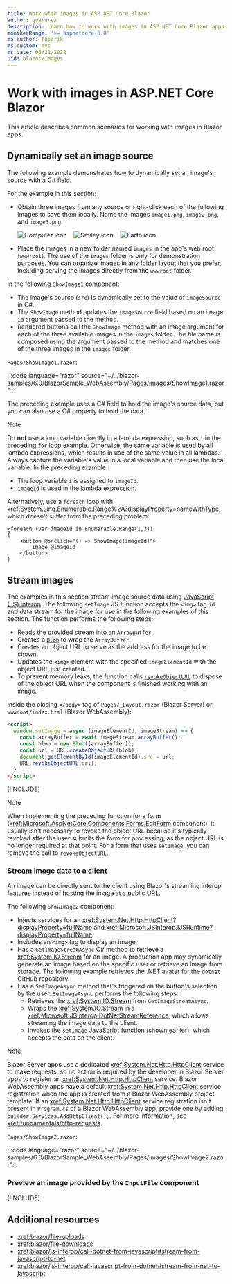 ```yaml
---
title: Work with images in ASP.NET Core Blazor
author: guardrex
description: Learn how to work with images in ASP.NET Core Blazor apps.
monikerRange: '>= aspnetcore-6.0'
ms.author: taparik
ms.custom: mvc
ms.date: 06/21/2022
uid: blazor/images
---
```

# Work with images in ASP.NET Core Blazor

This article describes common scenarios for working with images in Blazor apps. 

## Dynamically set an image source

The following example demonstrates how to dynamically set an image's source with a C# field.

For the example in this section:

* Obtain three images from any source or right-click each of the following images to save them locally. Name the images `image1.png`, `image2.png`, and `image3.png`.

  ![Computer icon](~/blazor/images/_static/image1.png) &nbsp;&nbsp; ![Smiley icon](~/blazor/images/_static/image2.png) &nbsp;&nbsp; ![Earth icon](~/blazor/images/_static/image3.png)

* Place the images in a new folder named `images` in the app's web root (`wwwroot`). The use of the `images` folder is only for demonstration purposes. You can organize images in any folder layout that you prefer, including serving the images directly from the `wwwroot` folder.

In the following `ShowImage1` component:

* The image's source (`src`) is dynamically set to the value of `imageSource` in C#.
* The `ShowImage` method updates the `imageSource` field based on an image `id` argument passed to the method.
* Rendered buttons call the `ShowImage` method with an image argument for each of the three available images in the `images` folder. The file name is composed using the argument passed to the method and matches one of the three images in the `images` folder.

`Pages/ShowImage1.razor`:

:::code language="razor" source="~/../blazor-samples/6.0/BlazorSample_WebAssembly/Pages/images/ShowImage1.razor":::

The preceding example uses a C# field to hold the image's source data, but you can also use a C# property to hold the data.

> [!NOTE]
> Do **not** use a loop variable directly in a lambda expression, such as `i` in the preceding `for` loop example. Otherwise, the same variable is used by all lambda expressions, which results in use of the same value in all lambdas. Always capture the variable's value in a local variable and then use the local variable. In the preceding example:
>
> * The loop variable `i` is assigned to `imageId`.
> * `imageId` is used in the lambda expression.
>
> Alternatively, use a `foreach` loop with <xref:System.Linq.Enumerable.Range%2A?displayProperty=nameWithType>, which doesn't suffer from the preceding problem:
>
> ```razor
> @foreach (var imageId in Enumerable.Range(1,3))
> {
>     <button @onclick="() => ShowImage(imageId)">
>         Image @imageId
>     </button>
> }
> ```

## Stream images

The examples in this section stream image source data using [JavaScript (JS) interop](xref:blazor/js-interop/index). The following `setImage` JS function accepts the `<img>` tag `id` and data stream for the image for use in the following examples of this section. The function performs the following steps:

* Reads the provided stream into an [`ArrayBuffer`](https://developer.mozilla.org/docs/Web/JavaScript/Reference/Global_Objects/ArrayBuffer).
* Creates a [`Blob`](https://developer.mozilla.org/docs/Web/API/Blob) to wrap the `ArrayBuffer`.
* Creates an object URL to serve as the address for the image to be shown.
* Updates the `<img>` element with the specified `imageElementId` with the object URL just created.
* To prevent memory leaks, the function calls [`revokeObjectURL`](https://developer.mozilla.org/docs/Web/API/URL/revokeObjectURL) to dispose of the object URL when the component is finished working with an image.

Inside the closing `</body>` tag of `Pages/_Layout.razor` (Blazor Server) or `wwwroot/index.html` (Blazor WebAssembly):

```html
<script>
  window.setImage = async (imageElementId, imageStream) => {
    const arrayBuffer = await imageStream.arrayBuffer();
    const blob = new Blob([arrayBuffer]);
    const url = URL.createObjectURL(blob);
    document.getElementById(imageElementId).src = url;
    URL.revokeObjectURL(url);
  }
</script>
```

[!INCLUDE[](~/blazor/includes/js-location.md)]

> [!NOTE]
> When implementing the preceding function for a form (<xref:Microsoft.AspNetCore.Components.Forms.EditForm> component), it usually isn't necessary to revoke the object URL because it's typically revoked after the user submits the form for processing, as the object URL is no longer required at that point. For a form that uses `setImage`, you can remove the call to [`revokeObjectURL`](https://developer.mozilla.org/docs/Web/API/URL/revokeObjectURL).

### Stream image data to a client

An image can be directly sent to the client using Blazor's streaming interop features instead of hosting the image at a public URL.

The following `ShowImage2` component:

* Injects services for an <xref:System.Net.Http.HttpClient?displayProperty=fullName> and <xref:Microsoft.JSInterop.IJSRuntime?displayProperty=fullName>.
* Includes an `<img>` tag to display an image.
* Has a `GetImageStreamAsync` C# method to retrieve a <xref:System.IO.Stream> for an image. A production app may dynamically generate an image based on the specific user or retrieve an image from storage. The following example retrieves the .NET avatar for the `dotnet` GitHub repository.
* Has a `SetImageAsync` method that's triggered on the button's selection by the user. `SetImageAsync` performs the following steps:
  * Retrieves the <xref:System.IO.Stream> from `GetImageStreamAsync`.
  * Wraps the <xref:System.IO.Stream> in a <xref:Microsoft.JSInterop.DotNetStreamReference>, which allows streaming the image data to the client.
  * Invokes the `setImage` JavaScript function ([shown earlier](#stream-images)), which accepts the data on the client.

> [!NOTE]
> Blazor Server apps use a dedicated <xref:System.Net.Http.HttpClient> service to make requests, so no action is required by the developer in Blazor Server apps to register an <xref:System.Net.Http.HttpClient> service. Blazor WebAssembly apps have a default <xref:System.Net.Http.HttpClient> service registration when the app is created from a Blazor WebAssembly project template. If an <xref:System.Net.Http.HttpClient> service registration isn't present in `Program.cs` of a Blazor WebAssembly app, provide one by adding `builder.Services.AddHttpClient();`. For more information, see <xref:fundamentals/http-requests>.

`Pages/ShowImage2.razor`:

:::code language="razor" source="~/../blazor-samples/6.0/BlazorSample_WebAssembly/Pages/images/ShowImage2.razor":::

### Preview an image provided by the `InputFile` component

[!INCLUDE[](includes/inputfile-preview-images.md)]

## Additional resources

* <xref:blazor/file-uploads>
* <xref:blazor/file-downloads>
* <xref:blazor/js-interop/call-dotnet-from-javascript#stream-from-javascript-to-net>
* <xref:blazor/js-interop/call-javascript-from-dotnet#stream-from-net-to-javascript>
